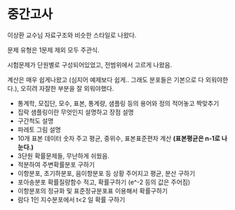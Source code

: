 # 중간고사

이상환 교수님 자료구조와 비슷한 스타일로 나왔다.

문제 유형은 1문제 제외 모두 주관식.

시험문제가 단원별로 구성되어있었고, 전범위에서 고르게 나왔음.

계산은 매우 쉽게나왔고 (심지어 예제보다 쉽게.. 그래도 분포들은 기본으로 다 외워야한다.), 오히려 자잘한 부분을 잘 외워야했다.

- 통계학, 모집단, 모수, 표본, 통계량, 샘플링 등의 용어와 정의 적어놓고 짝맞추기
- 집락 샘플링이란 무엇인지 설명하고 장점 설명
- 구간척도 설명
- 파레토 그림 설명
- 10개 표본 데이터 숫자 주고 평균, 중위수, 표본표준편차 계산 **(표본평균은 n-1로 나눈다.)**
- 3단원 확률문제들, 무난하게 쉬웠음.
- 적분하여 주변확률분포 구하기
- 이항분포, 초기하분포, 음이항분포 등 상황 주어지고 평균, 분산 구하기
- 포아송분포 확률질량함수 적고, 확률구하기 (e^-2 등의 값은 주어짐)
- 이항분포의 정규화 및 표준정규분포표 이용해서 확률구하기
- 람다 1인 지수분포에서 t<2 일 확률 구하기